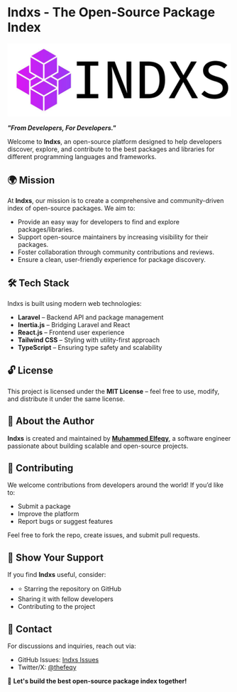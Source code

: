 # Indxs - The Open-Source Package Index  

![Indxs Logo](assets/images/Indxs-logo.jpg)

**_"From Developers, For Developers."_**  

Welcome to **Indxs**, an open-source platform designed to help developers discover, explore, and contribute to the best packages and libraries for different programming languages and frameworks.  

## 🌍 Mission  

At **Indxs**, our mission is to create a comprehensive and community-driven index of open-source packages. We aim to:  

- Provide an easy way for developers to find and explore packages/libraries.  
- Support open-source maintainers by increasing visibility for their packages.  
- Foster collaboration through community contributions and reviews.  
- Ensure a clean, user-friendly experience for package discovery.  

## 🛠️ Tech Stack  

Indxs is built using modern web technologies:  

- **Laravel** – Backend API and package management  
- **Inertia.js** – Bridging Laravel and React  
- **React.js** – Frontend user experience  
- **Tailwind CSS** – Styling with utility-first approach  
- **TypeScript** – Ensuring type safety and scalability  

## 🔓 License  

This project is licensed under the **MIT License** – feel free to use, modify, and distribute it under the same license.  

## 👤 About the Author  

**Indxs** is created and maintained by **[Muhammed Elfeqy](https://github.com/thefeqy)**, a software engineer passionate about building scalable and open-source projects.  

## 🤝 Contributing  

We welcome contributions from developers around the world! If you’d like to:  

- Submit a package  
- Improve the platform  
- Report bugs or suggest features  

Feel free to fork the repo, create issues, and submit pull requests.  

## 💙 Show Your Support  

If you find **Indxs** useful, consider:  

- ⭐ Starring the repository on GitHub  
- Sharing it with fellow developers  
- Contributing to the project  

## 📩 Contact  

For discussions and inquiries, reach out via:  

- GitHub Issues: [Indxs Issues](https://github.com/indxs/indxs/issues)  
- Twitter/X: [@thefeqy](https://twitter.com/thefeqy)  

🚀 **Let's build the best open-source package index together!**  

